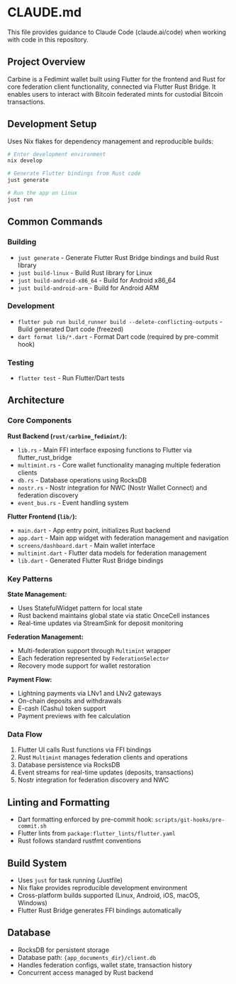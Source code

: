 # CLAUDE.md

This file provides guidance to Claude Code (claude.ai/code) when working with code in this repository.

## Project Overview

Carbine is a Fedimint wallet built using Flutter for the frontend and Rust for core federation client functionality, connected via Flutter Rust Bridge. It enables users to interact with Bitcoin federated mints for custodial Bitcoin transactions.

## Development Setup

Uses Nix flakes for dependency management and reproducible builds:

```bash
# Enter development environment
nix develop

# Generate Flutter bindings from Rust code
just generate

# Run the app on Linux
just run
```

## Common Commands

### Building
- `just generate` - Generate Flutter Rust Bridge bindings and build Rust library
- `just build-linux` - Build Rust library for Linux
- `just build-android-x86_64` - Build for Android x86_64
- `just build-android-arm` - Build for Android ARM

### Development
- `flutter pub run build_runner build --delete-conflicting-outputs` - Build generated Dart code (freezed)
- `dart format lib/*.dart` - Format Dart code (required by pre-commit hook)

### Testing
- `flutter test` - Run Flutter/Dart tests

## Architecture

### Core Components

**Rust Backend (`rust/carbine_fedimint/`):**
- `lib.rs` - Main FFI interface exposing functions to Flutter via flutter_rust_bridge
- `multimint.rs` - Core wallet functionality managing multiple federation clients
- `db.rs` - Database operations using RocksDB
- `nostr.rs` - Nostr integration for NWC (Nostr Wallet Connect) and federation discovery
- `event_bus.rs` - Event handling system

**Flutter Frontend (`lib/`):**
- `main.dart` - App entry point, initializes Rust backend
- `app.dart` - Main app widget with federation management and navigation
- `screens/dashboard.dart` - Main wallet interface
- `multimint.dart` - Flutter data models for federation management
- `lib.dart` - Generated Flutter Rust Bridge bindings

### Key Patterns

**State Management:**
- Uses StatefulWidget pattern for local state
- Rust backend maintains global state via static OnceCell instances
- Real-time updates via StreamSink for deposit monitoring

**Federation Management:**
- Multi-federation support through `Multimint` wrapper
- Each federation represented by `FederationSelector` 
- Recovery mode support for wallet restoration

**Payment Flow:**
- Lightning payments via LNv1 and LNv2 gateways
- On-chain deposits and withdrawals
- E-cash (Cashu) token support
- Payment previews with fee calculation

### Data Flow

1. Flutter UI calls Rust functions via FFI bindings
2. Rust `Multimint` manages federation clients and operations
3. Database persistence via RocksDB
4. Event streams for real-time updates (deposits, transactions)
5. Nostr integration for federation discovery and NWC

## Linting and Formatting

- Dart formatting enforced by pre-commit hook: `scripts/git-hooks/pre-commit.sh`
- Flutter lints from `package:flutter_lints/flutter.yaml`
- Rust follows standard rustfmt conventions

## Build System

- Uses `just` for task running (Justfile)
- Nix flake provides reproducible development environment
- Cross-platform builds supported (Linux, Android, iOS, macOS, Windows)
- Flutter Rust Bridge generates FFI bindings automatically

## Database

- RocksDB for persistent storage
- Database path: `{app_documents_dir}/client.db`
- Handles federation configs, wallet state, transaction history
- Concurrent access managed by Rust backend
